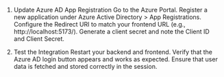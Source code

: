 1. Update Azure AD App Registration
Go to the Azure Portal.
Register a new application under Azure Active Directory > App Registrations.
Configure the Redirect URI to match your frontend URL (e.g., http://localhost:5173/).
Generate a client secret and note the Client ID and Client Secret.

2. Test the Integration
Restart your backend and frontend.
Verify that the Azure AD login button appears and works as expected.
Ensure that user data is fetched and stored correctly in the session.